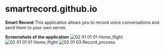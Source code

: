 # smartrecord.github.io

**Smart Record**
This application allows you to record voice conversations and send them to your own server.

**Screenshots of the application**
![02 01 01 01 Home_flight](https://github.com/dvs30/smartrecord.github.io/assets/35159474/cf238108-0535-4d34-82d7-98579d0da1d9)
![02 01 01 01 Home_flight](https://github.com/dvs30/smartrecord.github.io/assets/35159474/7410ab98-1b3b-4d27-8213-b35cd7373d80)
![02 01 03 Record_process](https://github.com/dvs30/smartrecord.github.io/assets/35159474/0632196e-0b2e-45af-b55b-188fe72a9c64)

